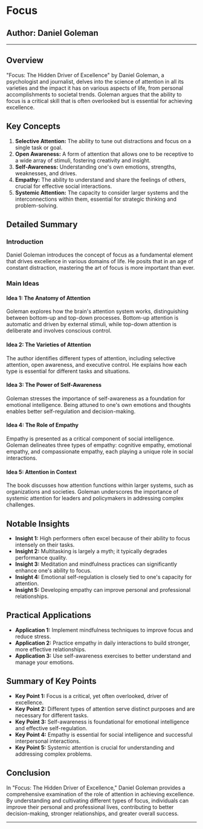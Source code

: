 # Focus

## Author: Daniel Goleman

---

## Overview
"Focus: The Hidden Driver of Excellence" by Daniel Goleman, a psychologist and journalist, delves into the science of attention in all its varieties and the impact it has on various aspects of life, from personal accomplishments to societal trends. Goleman argues that the ability to focus is a critical skill that is often overlooked but is essential for achieving excellence.

## Key Concepts
1. **Selective Attention:** The ability to tune out distractions and focus on a single task or goal.
2. **Open Awareness:** A form of attention that allows one to be receptive to a wide array of stimuli, fostering creativity and insight.
3. **Self-Awareness:** Understanding one's own emotions, strengths, weaknesses, and drives.
4. **Empathy:** The ability to understand and share the feelings of others, crucial for effective social interactions.
5. **Systemic Attention:** The capacity to consider larger systems and the interconnections within them, essential for strategic thinking and problem-solving.

## Detailed Summary
### Introduction
Daniel Goleman introduces the concept of focus as a fundamental element that drives excellence in various domains of life. He posits that in an age of constant distraction, mastering the art of focus is more important than ever.

### Main Ideas
#### Idea 1: The Anatomy of Attention
Goleman explores how the brain's attention system works, distinguishing between bottom-up and top-down processes. Bottom-up attention is automatic and driven by external stimuli, while top-down attention is deliberate and involves conscious control.

#### Idea 2: The Varieties of Attention
The author identifies different types of attention, including selective attention, open awareness, and executive control. He explains how each type is essential for different tasks and situations.

#### Idea 3: The Power of Self-Awareness
Goleman stresses the importance of self-awareness as a foundation for emotional intelligence. Being attuned to one's own emotions and thoughts enables better self-regulation and decision-making.

#### Idea 4: The Role of Empathy
Empathy is presented as a critical component of social intelligence. Goleman delineates three types of empathy: cognitive empathy, emotional empathy, and compassionate empathy, each playing a unique role in social interactions.

#### Idea 5: Attention in Context
The book discusses how attention functions within larger systems, such as organizations and societies. Goleman underscores the importance of systemic attention for leaders and policymakers in addressing complex challenges.

## Notable Insights
- **Insight 1:** High performers often excel because of their ability to focus intensely on their tasks.
- **Insight 2:** Multitasking is largely a myth; it typically degrades performance quality.
- **Insight 3:** Meditation and mindfulness practices can significantly enhance one's ability to focus.
- **Insight 4:** Emotional self-regulation is closely tied to one's capacity for attention.
- **Insight 5:** Developing empathy can improve personal and professional relationships.

## Practical Applications
- **Application 1:** Implement mindfulness techniques to improve focus and reduce stress.
- **Application 2:** Practice empathy in daily interactions to build stronger, more effective relationships.
- **Application 3:** Use self-awareness exercises to better understand and manage your emotions.

## Summary of Key Points
- **Key Point 1:** Focus is a critical, yet often overlooked, driver of excellence.
- **Key Point 2:** Different types of attention serve distinct purposes and are necessary for different tasks.
- **Key Point 3:** Self-awareness is foundational for emotional intelligence and effective self-regulation.
- **Key Point 4:** Empathy is essential for social intelligence and successful interpersonal interactions.
- **Key Point 5:** Systemic attention is crucial for understanding and addressing complex problems.

## Conclusion
In "Focus: The Hidden Driver of Excellence," Daniel Goleman provides a comprehensive examination of the role of attention in achieving excellence. By understanding and cultivating different types of focus, individuals can improve their personal and professional lives, contributing to better decision-making, stronger relationships, and greater overall success.

---
